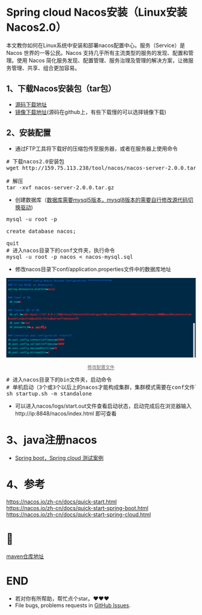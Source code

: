 # Spring cloud Nacos安装（Linux安装Nacos2.0）
本文教你如何在Linux系统中安装和部署nacos配置中心。服务（Service）是 Nacos 世界的一等公民。Nacos 支持几乎所有主流类型的服务的发现、配置和管理。使用 Nacos 简化服务发现、配置管理、服务治理及管理的解决方案，让微服务管理、共享、组合更加容易。
## 1、下载Nacos安装包（tar包）
-  [源码下载地址](https://github.com/alibaba/nacos/releases)<br>
-  [镜像下载地址](http://159.75.113.238/tool/nacos/nacos-server-2.0.0.tar.gz)(源码在github上，有些下载慢的可以选择镜像下载)

## 2、安装配置
- 通过FTP工具将下载好的压缩包传至服务器，或者在服务器上使用命令<br>
<pre>
# 下载nacos2.0安装包
wget http://159.75.113.238/tool/nacos/nacos-server-2.0.0.tar.gz

# 解压
tar -xvf nacos-server-2.0.0.tar.gz
</pre>
- 创建数据库（[数据库需要mysql5版本，mysql8版本的需要自行修改源代码切换驱动](https://blog.csdn.net/qq_22934887/article/details/102667183))

<pre>
mysql -u root -p 

create database nacos;

quit
# 进入nacos目录下的conf文件夹，执行命令
mysql -u root -p nacos < nacos-mysql.sql
</pre>
- 修改nacos目录下conf/application.properties文件中的数据库地址
<p><img src="../image/nacos1.png" alt="image completions"></p>
    <center style="font-size:12px;color:#666;text-decoration:underline;">修改配置文件</center>
  
<pre>
# 进入nacos目录下的bin文件夹，启动命令
# 单机启动（3个或3个以后上的nacos才能构成集群，集群模式需要在conf文件下新建配置cluster.conf文件）
sh startup.sh -m standalone
</pre>
-  可以进入nacos/logs/start.out文件查看启动状态，启动完成后在浏览器输入 http://ip:8848/nacos/index.html 即可查看

# 3、java注册nacos

-  [Spring boot，Spring cloud 测试案例](https://github.com/XiaoTiJun/nacos2.0-example)<br>


# 4、参考
https://nacos.io/zh-cn/docs/quick-start.html<br>
https://nacos.io/zh-cn/docs/quick-start-spring-boot.html<br>
https://nacos.io/zh-cn/docs/quick-start-spring-cloud.html

# 📎
[maven仓库地址](https://mvnrepository.com/)

# END
- 若对你有所帮助，帮忙点个star。❤️❤️❤️
- File bugs, problems requests in [GitHub Issues](https://github.com/XiaoTiJun/ExperienceSharing/issues).